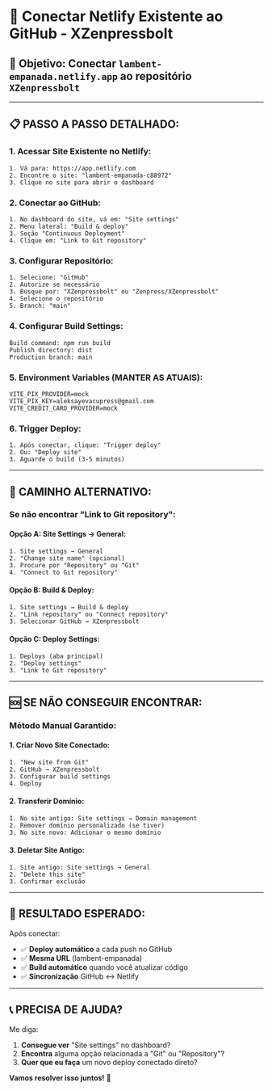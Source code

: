 # 🔗 Conectar Netlify Existente ao GitHub - XZenpressbolt

## 🎯 **Objetivo:** Conectar `lambent-empanada.netlify.app` ao repositório `XZenpressbolt`

---

## 📋 **PASSO A PASSO DETALHADO:**

### **1. Acessar Site Existente no Netlify:**
```
1. Vá para: https://app.netlify.com
2. Encontre o site: "lambent-empanada-c88972"
3. Clique no site para abrir o dashboard
```

### **2. Conectar ao GitHub:**
```
1. No dashboard do site, vá em: "Site settings"
2. Menu lateral: "Build & deploy"
3. Seção "Continuous Deployment"
4. Clique em: "Link to Git repository"
```

### **3. Configurar Repositório:**
```
1. Selecione: "GitHub"
2. Autorize se necessário
3. Busque por: "XZenpressbolt" ou "Zenpress/XZenpressbolt"
4. Selecione o repositório
5. Branch: "main"
```

### **4. Configurar Build Settings:**
```
Build command: npm run build
Publish directory: dist
Production branch: main
```

### **5. Environment Variables (MANTER AS ATUAIS):**
```
VITE_PIX_PROVIDER=mock
VITE_PIX_KEY=aleksayevacupress@gmail.com
VITE_CREDIT_CARD_PROVIDER=mock
```

### **6. Trigger Deploy:**
```
1. Após conectar, clique: "Trigger deploy"
2. Ou: "Deploy site" 
3. Aguarde o build (3-5 minutos)
```

---

## 🔄 **CAMINHO ALTERNATIVO:**

### **Se não encontrar "Link to Git repository":**

#### **Opção A: Site Settings → General:**
```
1. Site settings → General
2. "Change site name" (opcional)
3. Procure por "Repository" ou "Git"
4. "Connect to Git repository"
```

#### **Opção B: Build & Deploy:**
```
1. Site settings → Build & deploy
2. "Link repository" ou "Connect repository"
3. Selecionar GitHub → XZenpressbolt
```

#### **Opção C: Deploy Settings:**
```
1. Deploys (aba principal)
2. "Deploy settings"
3. "Link to Git repository"
```

---

## 🆘 **SE NÃO CONSEGUIR ENCONTRAR:**

### **Método Manual Garantido:**

#### **1. Criar Novo Site Conectado:**
```
1. "New site from Git"
2. GitHub → XZenpressbolt
3. Configurar build settings
4. Deploy
```

#### **2. Transferir Domínio:**
```
1. No site antigo: Site settings → Domain management
2. Remover domínio personalizado (se tiver)
3. No site novo: Adicionar o mesmo domínio
```

#### **3. Deletar Site Antigo:**
```
1. Site antigo: Site settings → General
2. "Delete this site"
3. Confirmar exclusão
```

---

## 🎯 **RESULTADO ESPERADO:**

Após conectar:
- ✅ **Deploy automático** a cada push no GitHub
- ✅ **Mesma URL** (lambent-empanada)
- ✅ **Build automático** quando você atualizar código
- ✅ **Sincronização** GitHub ↔ Netlify

---

## 📞 **PRECISA DE AJUDA?**

Me diga:
1. **Consegue ver** "Site settings" no dashboard?
2. **Encontra** alguma opção relacionada a "Git" ou "Repository"?
3. **Quer que eu faça** um novo deploy conectado direto?

**Vamos resolver isso juntos!** 🚀